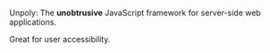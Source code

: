 
Unpoly: The **unobtrusive** JavaScript framework for server-side web applications.

Great for user accessibility.